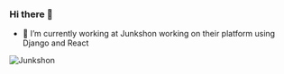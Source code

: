 ### Hi there 👋

- 🔭 I’m currently working at Junkshon working on their platform using Django and React

![Junkshon](DominicNew/Images/unnamed.jpg)
<!--
**DominicNew/DominicNew** is a ✨ _special_ ✨ repository because its `README.md` (this file) appears on your GitHub profile.

Here are some ideas to get you started:


- 🌱 I’m currently learning ...
- 👯 I’m looking to collaborate on ...
- 🤔 I’m looking for help with ...
- 💬 Ask me about ...
- 📫 How to reach me: ...
- 😄 Pronouns: ...
- ⚡ Fun fact: ...
-->
